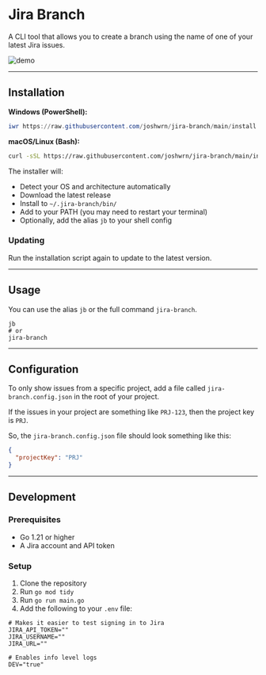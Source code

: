 # Jira Branch

A CLI tool that allows you to create a branch using the name of one of your latest Jira issues.

![demo](https://github.com/user-attachments/assets/14372f65-b674-4022-b641-f35ebae24f2d)

---

## Installation

**Windows (PowerShell):**
```powershell
iwr https://raw.githubusercontent.com/joshwrn/jira-branch/main/install.ps1 | iex
```

**macOS/Linux (Bash):**
```bash
curl -sSL https://raw.githubusercontent.com/joshwrn/jira-branch/main/install.sh | bash
```

The installer will:
- Detect your OS and architecture automatically
- Download the latest release
- Install to `~/.jira-branch/bin/`
- Add to your PATH (you may need to restart your terminal)
- Optionally, add the alias `jb` to your shell config

### Updating

Run the installation script again to update to the latest version.

---

## Usage

You can use the alias `jb` or the full command `jira-branch`.

```
jb
# or
jira-branch
```

---

## Configuration

To only show issues from a specific project, add a file called `jira-branch.config.json` in the root of your project.

If the issues in your project are something like `PRJ-123`, then the project key is `PRJ`.

So, the `jira-branch.config.json` file should look something like this:

```json
{
  "projectKey": "PRJ"
}
```

---

## Development

### Prerequisites

- Go 1.21 or higher
- A Jira account and API token

### Setup

1. Clone the repository
2. Run `go mod tidy`
3. Run `go run main.go`
4. Add the following to your `.env` file:

```
# Makes it easier to test signing in to Jira
JIRA_API_TOKEN=""
JIRA_USERNAME=""
JIRA_URL=""

# Enables info level logs
DEV="true"
```


